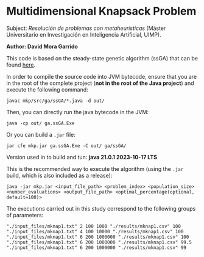 # Multidimensional Knapsack Problem

Subject: _Resolución de problemas con metaheurísticas_ (Máster Universitario en Investigación en Inteligencia Artificial, UIMP).

**Author: David Mora Garrido**

This code is based on the steady-state genetic algorithm (ssGA) that can be found [here](https://neo.lcc.uma.es/software/ssga/description.php).

In order to compile the source code into JVM bytecode, ensure that you are in the root of the complete project (**not in the root of the Java project**) and execute the following command:

```
javac mkp/src/ga/ssGA/*.java -d out/
```

Then, you can directly run the java bytecode in the JVM:

```
java -cp out/ ga.ssGA.Exe
```

Or you can build a `.jar` file:

```
jar cfe mkp.jar ga.ssGA.Exe -C out/ ga/ssGA/
```

Version used in to build and tun: **java 21.0.1 2023-10-17 LTS**

This is the recommended way to execute the algorithm (using the `.jar` build, which is also included as a release):

```
java -jar mkp.jar <input_file_path> <problem_index> <population_size> <number_evaluations> <output_file_path> <optimal_percentage(optional, default=100)>
```

The executions carried out in this study correspond to the following groups of parameters:

```
"./input_files/mknap1.txt" 2 100 1000 "./results/mknap1.csv" 100
"./input_files/mknap1.txt" 4 100 10000 "./results/mknap1.csv" 100
"./input_files/mknap1.txt" 6 200 1000000 "./results/mknap1.csv" 100
"./input_files/mknap1.txt" 6 200 1000000 "./results/mknap1.csv" 99.5
"./input_files/mknap1.txt" 6 200 1000000 "./results/mknap1.csv" 99
```